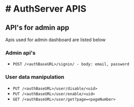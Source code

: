 # # AuthServer APIS

## API's for admin app

Apis used for admin dashboard are listed below

### Admin api's

- `POST /<authBaseURL>/signin/ - body: email, password`

### User data manipulation

- `PUT /<authBaseURL>/user/disable/<uid>`
- `PUT /<authBaseURL>/user/enable/<uid>`
- `GET /<authBaseURL>/user/get?page=<pageNumber>`


